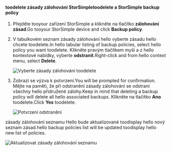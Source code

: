 
<!--author=alkohli last changed: 01/02/17-->

#### <a name="toodelete-a-storsimple-backup-policy"></a><span data-ttu-id="30be1-101">toodelete zásady zálohování StorSimple</span><span class="sxs-lookup"><span data-stu-id="30be1-101">toodelete a StorSimple backup policy</span></span>

1. <span data-ttu-id="30be1-102">Přejděte tooyour zařízení StorSimple a klikněte na tlačítko **zálohování zásad**.</span><span class="sxs-lookup"><span data-stu-id="30be1-102">Go tooyour StorSimple device and click **Backup policy**.</span></span>

2. <span data-ttu-id="30be1-103">V tabulkovém seznam zásady zálohování hello vyberte zásadu hello chcete toodelete.</span><span class="sxs-lookup"><span data-stu-id="30be1-103">In hello tabular listing of backup policies, select hello policy you want toodelete.</span></span> <span data-ttu-id="30be1-104">Klikněte pravým tlačítkem myši a z hello kontextové nabídky, vyberte **odstranit**.</span><span class="sxs-lookup"><span data-stu-id="30be1-104">Right-click and from hello context menu, select **Delete**.</span></span>

    ![Vyberte zásady zálohování toodelete](./media/storsimple-8000-delete-backup-policy/deletebupol1.png)

3. <span data-ttu-id="30be1-106">Zobrazí se výzva k potvrzení.</span><span class="sxs-lookup"><span data-stu-id="30be1-106">You will be prompted for confirmation.</span></span> <span data-ttu-id="30be1-107">Mějte na paměti, že při odstranění zásady zálohování se odstraní všechny hello přidružené zálohy.</span><span class="sxs-lookup"><span data-stu-id="30be1-107">Keep in mind that deleting a backup policy will delete all hello associated backups.</span></span> <span data-ttu-id="30be1-108">Klikněte na tlačítko **Ano** toodelete.</span><span class="sxs-lookup"><span data-stu-id="30be1-108">Click **Yes** toodelete.</span></span>

    ![Potvrzení odstranění](./media/storsimple-8000-delete-backup-policy/deletebupol2.png)

<span data-ttu-id="30be1-110">zásady zálohování seznamu Hello bude aktualizované toodisplay hello nový seznam zásad.</span><span class="sxs-lookup"><span data-stu-id="30be1-110">hello backup policies list will be updated toodisplay hello new list of policies.</span></span>

![Aktualizovat zásady zálohování seznamu](./media/storsimple-8000-delete-backup-policy/deletebupol5.png)